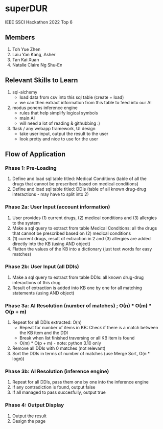 # superDUR
IEEE SSCI Hackathon 2022 Top 6

## Members
1. Toh Yue Zhen
2. Laiu Yan Kang, Asher
3. Tan Kai Xuan
4. Natalie Claire Ng Shu-En

## Relevant Skills to Learn
1. sql-alchemy 
    * load data from csv into this sql table (create + load)
    * we can then extract information from this table to feed into our AI
2. modus ponens inference engine 
    * rules that help simplify logical symbols
    * main AI
    * will need a lot of reading & githubbing :)
3. flask / any webapp framework, UI design
    * take user input, output the result to the user
    * look pretty and nice to use for the user

## Flow of Application

### Phase 1: Pre-Loading
1. Define and load sql table titled: Medical Conditions (table of all the drugs that cannot be prescribed based on medical conditions)
2. Define and load sql table titled: DDIs (table of all known drug-drug interactions - may have to split into 2)

### Phase 2a: User Input (account information)
1. User provides (1) current drugs, (2) medical conditions and (3) allergies to the system
2. Make a sql query to extract from table Medical Conditions: all the drugs that cannot be prescribed based on (2) medical conditions
3. (1) current drugs, result of extraction in 2 and (3) allergies are added directly into the KB (using AND object)
4. Flatten the values of the KB into a dictionary (just text words for easy matches)

### Phase 2b: User Input (all DDIs)
1. Make a sql query to extract from table DDIs: all known drug-drug interactions of this drug
2. Result of extraction is added into KB one by one for all matching statements (using AND object)

### Phase 3a: AI Resolution (number of matches) ; O(n) * O(m) * O(p + m)
1. Repeat for all DDIs extracted: O(n)
    * Repeat for number of items in KB: Check if there is a match between the KB item and the DDI 
    * Break when list finished traversing or all KB item is found
    * O(m) * O(p + m) - note: python 3.10 only
2. Remove all DDIs with 0 matches (not relevant)
3. Sort the DDIs in terms of number of matches (use Merge Sort, O(n * logn))

### Phase 3b: AI Resolution (inference engine)
1. Repeat for all DDIs, pass them one by one into the inference engine
2. If any contradiction is found, output false
3. If all managed to pass succesfully, output true

### Phase 4: Output Display
1. Output the result
2. Design the page
